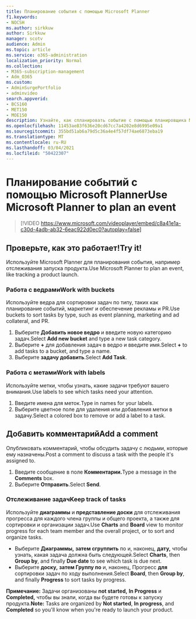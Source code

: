 ```yaml
---
title: Планирование события с помощью Microsoft Planner
f1.keywords:
- NOCSH
ms.author: sirkkuw
author: Sirkkuw
manager: scotv
audience: Admin
ms.topic: article
ms.service: o365-administration
localization_priority: Normal
ms.collection:
- M365-subscription-management
- Adm_O365
ms.custom:
- AdminSurgePortfolio
- adminvideo
search.appverid:
- BCS160
- MET150
- MOE150
description: Узнайте, как спланировать событие с помощью планировщика Майкрософт.
ms.openlocfilehash: 11453ae83f636e20cd67cc7a4202e8d6995e09a1
ms.sourcegitcommit: 355bd51ab6a79d5c36a4e4f57df74ae6873eba19
ms.translationtype: MT
ms.contentlocale: ru-RU
ms.lasthandoff: 03/04/2021
ms.locfileid: "50422307"
---
```

# <a name="use-microsoft-planner-to-plan-an-event"></a><span data-ttu-id="9cdea-103">Планирование событий с помощью Microsoft Planner</span><span class="sxs-lookup"><span data-stu-id="9cdea-103">Use Microsoft Planner to plan an event</span></span>

> [!VIDEO https://www.microsoft.com/videoplayer/embed/c8a41e1a-c30d-4adb-ab32-6eac922d0ec0?autoplay=false]

## <a name="try-it"></a><span data-ttu-id="9cdea-104">Проверьте, как это работает!</span><span class="sxs-lookup"><span data-stu-id="9cdea-104">Try it!</span></span>

<span data-ttu-id="9cdea-105">Используйте Microsoft Planner для планирования события, например отслеживания запуска продукта.</span><span class="sxs-lookup"><span data-stu-id="9cdea-105">Use Microsoft Planner to plan an event, like tracking a product launch.</span></span>

### <a name="work-with-buckets"></a><span data-ttu-id="9cdea-106">Работа с ведрами</span><span class="sxs-lookup"><span data-stu-id="9cdea-106">Work with buckets</span></span>

<span data-ttu-id="9cdea-107">Используйте ведра для сортировки задач по типу, таких как планирование событий, маркетинг и обеспечение рекламы и PR.</span><span class="sxs-lookup"><span data-stu-id="9cdea-107">Use buckets to sort tasks by type, such as event planning, marketing and ad collateral, and PR.</span></span>

1. <span data-ttu-id="9cdea-108">Выберите  **Добавить новое ведро**  и введите новую категорию задач.</span><span class="sxs-lookup"><span data-stu-id="9cdea-108">Select  **Add new bucket**  and type a new task category.</span></span>
2. <span data-ttu-id="9cdea-109">Выберите  **+**  для добавления задач в ведро и введите имя.</span><span class="sxs-lookup"><span data-stu-id="9cdea-109">Select  **+**  to add tasks to a bucket, and type a name.</span></span>
3. <span data-ttu-id="9cdea-110">Выберите  **задачу добавить**.</span><span class="sxs-lookup"><span data-stu-id="9cdea-110">Select  **Add Task**.</span></span>

### <a name="work-with-labels"></a><span data-ttu-id="9cdea-111">Работа с метами</span><span class="sxs-lookup"><span data-stu-id="9cdea-111">Work with labels</span></span>

<span data-ttu-id="9cdea-112">Используйте метки, чтобы узнать, какие задачи требуют вашего внимания.</span><span class="sxs-lookup"><span data-stu-id="9cdea-112">Use labels to see which tasks need your attention.</span></span>

1. <span data-ttu-id="9cdea-113">Введите имена для меток.</span><span class="sxs-lookup"><span data-stu-id="9cdea-113">Type in names for your labels.</span></span>
2. <span data-ttu-id="9cdea-114">Выберите цветное поле для удаления или добавления метки в задачу.</span><span class="sxs-lookup"><span data-stu-id="9cdea-114">Select a colored box to remove or add a label to a task.</span></span>

## <a name="add-a-comment"></a><span data-ttu-id="9cdea-115">Добавить комментарий</span><span class="sxs-lookup"><span data-stu-id="9cdea-115">Add a comment</span></span>

<span data-ttu-id="9cdea-116">Опубликовать комментарий, чтобы обсудить задачу с людьми, которые ему назначены.</span><span class="sxs-lookup"><span data-stu-id="9cdea-116">Post a comment to discuss a task with the people it's assigned to.</span></span>

1. <span data-ttu-id="9cdea-117">Введите сообщение в поле **Комментарии.**</span><span class="sxs-lookup"><span data-stu-id="9cdea-117">Type a message in the  **Comments**  box.</span></span>
2. <span data-ttu-id="9cdea-118">Выберите  **Отправить**.</span><span class="sxs-lookup"><span data-stu-id="9cdea-118">Select  **Send**.</span></span>

### <a name="keep-track-of-tasks"></a><span data-ttu-id="9cdea-119">Отслеживание задач</span><span class="sxs-lookup"><span data-stu-id="9cdea-119">Keep track of tasks</span></span>

<span data-ttu-id="9cdea-120">Используйте  **диаграммы**  и  **представление доски**  для отслеживания прогресса для каждого члена группы и общего проекта, а также для сортировки и организации задач.</span><span class="sxs-lookup"><span data-stu-id="9cdea-120">Use  **Charts**  and  **Board**  view to monitor progress for each team member and the overall project, or to sort and organize tasks.</span></span>

- <span data-ttu-id="9cdea-121">Выберите  **Диаграммы,** **затем сгруппить** по и, наконец, **дату,**  чтобы узнать, какая задача должна быть следующей.</span><span class="sxs-lookup"><span data-stu-id="9cdea-121">Select  **Charts**, then **Group by**, and finally **Due date**  to see which task is due next.</span></span>
- <span data-ttu-id="9cdea-122">Выберите  **доску,** **затем Группу по** и, наконец, Прогресс **для**  сортировки задач по ходу выполнения.</span><span class="sxs-lookup"><span data-stu-id="9cdea-122">Select  **Board**, then **Group by**, and finally **Progress**  to sort tasks by progress.</span></span>

<span data-ttu-id="9cdea-123">**Примечание:**  Задачи организованы  **not started,**  **In Progress** и  **Completed,**  чтобы вы знали, когда вы будете готовы к запуску продукта.</span><span class="sxs-lookup"><span data-stu-id="9cdea-123">**Note:**  Tasks are organized by  **Not started**,  **In progress**, and  **Completed**  so you'll know when you're ready to launch your product.</span></span>